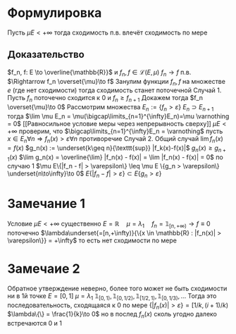 # Формулировка
Пусть $\mu E < +\infty$ тогда сходимость п.в. влечёт сходимость по мере
## Доказательство
$f_n, f: E \to \overline{\mathbb{R}}$ и $f_n, f \in \mathcal{L}(E, \mu)$   $f_n \to f$ п.в. $\Rightarrow f_n \overset{\mu}\to f$
Занулим функции $f_n, f$ на множестве $e$ (где нет сходимости)
тогда сходимость станет поточечной
Случай 1. Пусть $f_n$ поточечно сходится к 0 и $f_n \geq f_{n + 1}$  Докажем тогда $f_n \overset{\mu}\to 0$
Рассмотрим множества $E_n := \{f_n > \varepsilon\}$   $E_n \supset E_{n+1}$
тогда $\lim \mu E_n = \mu(\bigcap\limits_{n=1}^{\infty}E_n)=\mu \varnothing = 0$  [[Равносильное условие меры через непрерывность сверху]] $\mu E < + \infty$
проверим, что $\bigcap\limits_{n=1}^{\infty}E_n = \varnothing$
пусть $x \in E_n \forall n \Rightarrow f_n(x) > \varepsilon \forall n$ противоречие
Случай 2. Общий случай $\lim f_n(x) = f(x)$
$g_n(x) := \underset{k\geq n}{\texttt{sup}} |f_k(x)-f(x)|$
$g_n(x) \geq g_{n + 1}(x)$
$\lim g_n(x) = \overline{\lim} |f_n(x) - f(x)| = \lim |f_n(x) - f(x)| = 0$
по случаю 1
$\mu E\{|f_n - f| > \varepsilon\} \leq \mu E \{g_n > \varepsilon\} \underset{n\to\infty}\to 0$
$E\{|f_n - f| > \varepsilon\} \subset E\{g_n>\varepsilon\}$
# Замечание 1
Условие $\mu E < +\infty$ существенно
$E = \mathbb{R}\quad \mu = \lambda_1 \quad f_n = \mathbb{1}_{[n, +\infty)}\to f \equiv 0$ поточечно $\lambda\underset{=[n,+\infty)}{\{x \in \mathbb{R} : |f_n(x)| > \varepsilon\}} = +\infty$
то есть нет сходимости по мере
# Замечаие 2
Обратное утверждение неверно, более того может не быть сходимости ни в 1й точке
$E = [0,1]\ \mu = \lambda_1$
$\mathbb{1}_{[0,1)}, \mathbb{1}_{[0,1/2)}, \mathbb{1}_{[1/2,1)}, \mathbb{1}_{[0,1/3)}, \dots$
Тогда это последовательность, сходящаяся к 0 по мере
$\{|f_n(x)| > \varepsilon\} = [1/k, (i + 1)/k)$
$\lambda\{\} = \frac{1}{k}\to 0$
но в послед $f_n(x)$ сколь угодно далеко встречаются 0 и 1